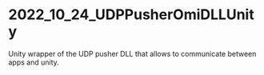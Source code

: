 # 2022_10_24_UDPPusherOmiDLLUnity
Unity wrapper of the UDP pusher DLL that allows to communicate between apps and unity.
